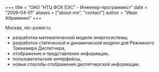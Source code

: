 +++
title = "ОАО \"НТЦ ФСК ЕЭС\" - Инженер-программист"
date = "2009-04-01"
aliases = ["about-me", "contact"]
author = "Иван Абраменко"
+++

Москва, ntc-power.ru

- разработка математической модели энергосистемы,
- разработка статической и динамической модели для Режимного Тренажера Диспетчера,
- отображение и представление информации,
- пользовательские интерфейсы,
- новые способы отображения диспетчерской информации.
